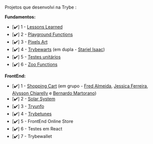 Projetos que desenvolvi na Trybe :

**Fundamentos:**

- [:heavy_check_mark:] 1 - [Lessons Learned](https://github.com/gabrielaguiardantas/project-lessons-learned) 
- [:heavy_check_mark:] 2 - [Playground Functions](https://github.com/gabrielaguiardantas/project-playground-functions)
- [:heavy_check_mark:] 3 - [Pixels Art](https://github.com/gabrielaguiardantas/project-pixels-art)
- [:heavy_check_mark:] 4 - [Trybewarts](https://github.com/gabrielaguiardantas/project-trybewarts) (em dupla - [Stariel Isaac](https://github.com/StarielIsaac))
- [:heavy_check_mark:] 5 - [Testes unitários](https://github.com/gabrielaguiardantas/project-js-unit-tests)
- [:heavy_check_mark:] 6 - [Zoo Functions](https://github.com/gabrielaguiardantas/project-zoo-functions)

**FrontEnd:**

- [:heavy_check_mark:] 1 - [Shopping Cart](https://github.com/gabrielaguiardantas/project-shopping-cart) (em grupo - [Fred Almeida](https://github.com/Virkkunen), [Jessica Ferreira](https://github.com/ferreirajessica), [Alysson Chiarelly](https://github.com/devalyssonchiarelly) e [Bernardo Martorano](https://github.com/bermartorano))
- [:heavy_check_mark:] 2 - [Solar System](https://github.com/gabrielaguiardantas/project-solar-system)
- [:heavy_check_mark:] 3 - [Tryunfo](https://github.com/gabrielaguiardantas/project-tryunfo)
- [:heavy_check_mark:] 4 - [Trybetunes](https://github.com/gabrielaguiardantas/project-trybetunes)
- [:heavy_check_mark:] 5 - FrontEnd Online Store
- [:heavy_check_mark:] 6 - Testes em React
- [:heavy_check_mark:] 7 - Trybewallet 
